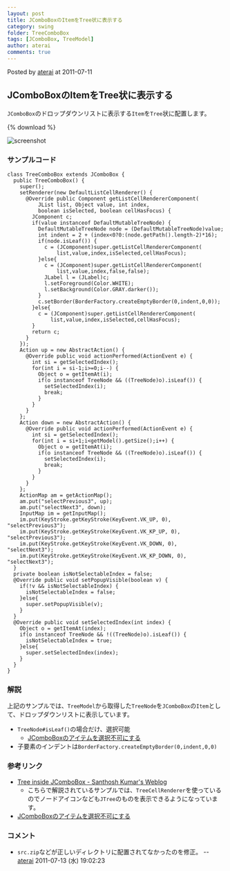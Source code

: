 ```yaml
---
layout: post
title: JComboBoxのItemをTree状に表示する
category: swing
folder: TreeComboBox
tags: [JComboBox, TreeModel]
author: aterai
comments: true
---
```


Posted by [aterai](http://terai.xrea.jp/aterai.html) at 2011-07-11

## JComboBoxのItemをTree状に表示する
`JComboBox`のドロップダウンリストに表示する`Item`を`Tree`状に配置します。

{% download %}

![screenshot](https://lh6.googleusercontent.com/-5GlQEjeLoH8/ThqUIL9b4UI/AAAAAAAAA_E/9h5dxYzSSm8/s800/TreeComboBox.png)

### サンプルコード
<pre class="prettyprint"><code>class TreeComboBox extends JComboBox {
  public TreeComboBox() {
    super();
    setRenderer(new DefaultListCellRenderer() {
      @Override public Component getListCellRendererComponent(
          JList list, Object value, int index,
          boolean isSelected, boolean cellHasFocus) {
        JComponent c;
        if(value instanceof DefaultMutableTreeNode) {
          DefaultMutableTreeNode node = (DefaultMutableTreeNode)value;
          int indent = 2 + (index&lt;0?0:(node.getPath().length-2)*16);
          if(node.isLeaf()) {
            c = (JComponent)super.getListCellRendererComponent(
                list,value,index,isSelected,cellHasFocus);
          }else{
            c = (JComponent)super.getListCellRendererComponent(
                list,value,index,false,false);
            JLabel l = (JLabel)c;
            l.setForeground(Color.WHITE);
            l.setBackground(Color.GRAY.darker());
          }
          c.setBorder(BorderFactory.createEmptyBorder(0,indent,0,0));
        }else{
          c = (JComponent)super.getListCellRendererComponent(
              list,value,index,isSelected,cellHasFocus);
        }
        return c;
      }
    });
    Action up = new AbstractAction() {
      @Override public void actionPerformed(ActionEvent e) {
        int si = getSelectedIndex();
        for(int i = si-1;i&gt;=0;i--) {
          Object o = getItemAt(i);
          if(o instanceof TreeNode &amp;&amp; ((TreeNode)o).isLeaf()) {
            setSelectedIndex(i);
            break;
          }
        }
      }
    };
    Action down = new AbstractAction() {
      @Override public void actionPerformed(ActionEvent e) {
        int si = getSelectedIndex();
        for(int i = si+1;i&lt;getModel().getSize();i++) {
          Object o = getItemAt(i);
          if(o instanceof TreeNode &amp;&amp; ((TreeNode)o).isLeaf()) {
            setSelectedIndex(i);
            break;
          }
        }
      }
    };
    ActionMap am = getActionMap();
    am.put("selectPrevious3", up);
    am.put("selectNext3", down);
    InputMap im = getInputMap();
    im.put(KeyStroke.getKeyStroke(KeyEvent.VK_UP, 0),      "selectPrevious3");
    im.put(KeyStroke.getKeyStroke(KeyEvent.VK_KP_UP, 0),   "selectPrevious3");
    im.put(KeyStroke.getKeyStroke(KeyEvent.VK_DOWN, 0),    "selectNext3");
    im.put(KeyStroke.getKeyStroke(KeyEvent.VK_KP_DOWN, 0), "selectNext3");
  }
  private boolean isNotSelectableIndex = false;
  @Override public void setPopupVisible(boolean v) {
    if(!v &amp;&amp; isNotSelectableIndex) {
      isNotSelectableIndex = false;
    }else{
      super.setPopupVisible(v);
    }
  }
  @Override public void setSelectedIndex(int index) {
    Object o = getItemAt(index);
    if(o instanceof TreeNode &amp;&amp; !((TreeNode)o).isLeaf()) {
      isNotSelectableIndex = true;
    }else{
      super.setSelectedIndex(index);
    }
  }
}
</code></pre>

### 解説
上記のサンプルでは、`TreeModel`から取得した`TreeNode`を`JComboBox`の`Item`として、ドロップダウンリストに表示しています。

- `TreeNode#isLeaf()`の場合だけ、選択可能
    - [JComboBoxのアイテムを選択不可にする](http://terai.xrea.jp/Swing/DisableItemComboBox.html)
- 子要素のインデントは`BorderFactory.createEmptyBorder(0,indent,0,0)`

<!-- dummy comment line for breaking list -->

### 参考リンク
- [Tree inside JComboBox - Santhosh Kumar's Weblog](http://www.jroller.com/santhosh/entry/tree_inside_jcombobox)
    - こちらで解説されているサンプルでは、`TreeCellRenderer`を使っているのでノードアイコンなども`JTree`のものを表示できるようになっています。
- [JComboBoxのアイテムを選択不可にする](http://terai.xrea.jp/Swing/DisableItemComboBox.html)

<!-- dummy comment line for breaking list -->

### コメント
- `src.zip`などが正しいディレクトリに配置されてなかったのを修正。 -- [aterai](http://terai.xrea.jp/aterai.html) 2011-07-13 (水) 19:02:23

<!-- dummy comment line for breaking list -->


